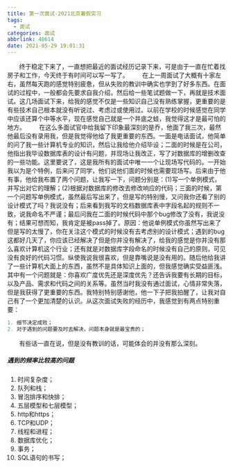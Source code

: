 ```yaml
---
title: 第一次面试-2021北京暑假实习
tags:
  - 面试
categories: 面试
abbrlink: 48614
date: 2021-05-29 19:01:31
---
```

&nbsp;&nbsp;&nbsp;&nbsp;&nbsp;&nbsp;&nbsp;终于稳定下来了，一直想把最近的面试经历记录下来，可是由于一直在忙着找房子和工作，今天终于有时间可以写一写了。
&nbsp;&nbsp;&nbsp;&nbsp;&nbsp;&nbsp;&nbsp;在上一周面试了大概有十家左右，虽然每天跑的感觉特别疲惫，但从失败的教训中确实也学到了好多东西。在面试的过程中，一般都会先要求自我介绍，然后给一些笔试题做一下，再就是技术面试。这几场面试下来，给我的感觉不仅是一些知识自己没有熟练掌握，更重要的是有些技术自己根本就没有听说过、考虑过或使用过。以前在学校的时候感觉在同学中应该还算个中等水平，现在感觉自己就是一个井底之蛙，我觉得这才是最可怕的地方。
&nbsp;&nbsp;&nbsp;&nbsp;&nbsp;&nbsp;&nbsp;在这么多面试官中给我留下印象最深刻的是乔，他面了我三次，最然他最后没有录用我，但是我觉得他给了我更重要的东西。一面是电话面试，他简单的问了我一些计算机专业的知识，然后让我给他介绍毕设；二面的时候是在公司，他指出我毕设数据库表的设计有问题，并现场让我改正，写了对数据库的增删改查的一些功能。这里要说了，这是我所有的面试中唯一一个让现场写代码的。一开始我以为是个特例，后来问了同学，他们说他们面的时候也需要现场写。后来由于他有事，他给我布置了两个问题，让我写一下，问题分别是：(1)写一个单例模式，并写出对它的理解；(2)根据对数据库的修改去修改响应的代码；三面的时候，第一个问题写单例模式，虽然最后写出来了，但是写的特别慢，又问我你还看了别的设计模式了吗？我说没有；后来看到我写的文档数据库表中字段名起的规则不一致，说我命名不严谨；最后问我在二面的时候代码中那个bug修改了没有，我说没有；结果可想而知，我肯定是被pass掉了。原因：他说单例模式你虽然写出来了但是写的太慢了，你在关注这个模式的时候没有去考虑别的设计模式；遇到的bug这都好几天了，你应该已经解决了但是你并没有解决了，给我的感觉是你并没有那么喜欢计算机这个行业；还有就是对数据库字段命名的时候没有自己的原则，可见没有良好的代码习惯。纵使我说我很喜欢，但是靠嘴说是没有用的。随后他给我讲了一些计算机大面上的东西，虽然不是具体知识上面的，但我感觉确实受益匪浅。其中有一个问题就是：你喜欢广度优先还是深度优先？还告诉我要有长期的目标，以及产品、需求和代码之间的关系等。虽然当时我没有通过面试，心情非常失落，但是我获得了更重要的东西。我特别特别感谢他，他一下子把我拍醒了，让我对自己有了一个更加清楚的认识。从这次面试失败的经历中，我感觉到有两点特别重要：
```php
1. 细节决定成败；
2. 对于遇到的问题要及时去解决，问题本身就是最宝贵的；
```
&nbsp;&nbsp;&nbsp;&nbsp;&nbsp;&nbsp;&nbsp;有些话一直在说，但是没有教训的话，可能体会的并没有那么深刻。
##### 遇到的频率比较高的问题
1. 时间复杂度；
2. 队列和栈； 
3. 冒泡排序和快排；
4. 五层模型和七层模型；
5. http和https；
6. TCP和UDP；
7. 线程和进程；
8. 数据库优化；
9. 事务；
10. SQL语句的书写；